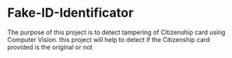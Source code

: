 # Fake-ID-Identificator
The purpose of this project is to detect tampering of Citizenship card using Computer Vision. this project will help to detect if the Citizenship card provided is the original or not
